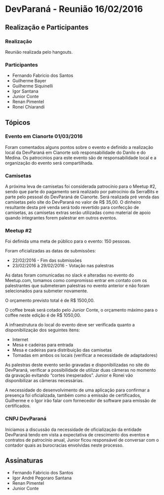 # DevParaná - Reunião 16/02/2016

## Realização e Participantes
### Realização
Reunião realizada pelo hangouts.

### Participantes
- Fernando Fabricio dos Santos
- Guilherme Bayer
- Guilherme Siquinelli
- Igor Santana
- Junior Conte
- Renan Pimentel
- Ronei Chiarandi

## Tópicos
### Evento em Cianorte 01/03/2016
Foram comentados alguns pontos sobre o evento e definido a realização local da DevParaná em Cianorte sob responsabilidade do Danilo e do Medina.
    Os patrocinios para este evento são de responsabilidade local e a organização do evento será compartilhada.

### Camisetas
A próxima leva de camisetas foi considerada patrocínio para o Meetup #2, sendo que parte do pagamento será realizado por patrocínio da SerraBits e parte pelo pessoal do DevParaná de Cianorte.
    Será realizada pré venda das camisetas pelo site do DevParaná no valor de R$ 35,00. O dinheiro resultante desta pré venda será todo revertido para confecção de camisetas, as camisetas extras serão utilizadas como material de apoio quando integrantes forem palestrar em outros eventos.

### Meetup #2
Foi definida uma meta de público para o evento: 150 pessoas.

Foram oficializadas as datas de submissões:
- 22/02/2016 - Fim das submissões
- 23/02/2016 à 29/02/2016 - Votação nas palestras

As datas foram comunicadas no slack e alteradas no evento do Meetup.com, tomamos como compromisso entrar em contato com os palestrantes que submeteram palestras no evento anterior e não foram selecionados para submeter novamente.

O orçamento previsto total é de R$ 1500,00.

O coffee break será cotado pelo Junior Conte, o orçamento máximo para o coffee neste edição é de R$ 1050,00.

A infraestrutura do local do evento deve ser verificada quanto a disponibilização dos seguintes itens:
- Internet
- Mesa e cadeiras para entrada
- Mesa e cadeiras para distribuição das camisetas
- Tomadas em ambos os locais (verificar a necessidade de adaptadores)

As palestras deste evento serão gravadas e disponibilizadas no site do DevParaná, verificar a possibilidade de utilizar duas câmeras no momento da gravação evitando “cortes inesperados”. Junior e Ronei vão disponibilizar as câmeras necessárias.

A necessidade do desenvolvimento de uma aplicação para confirmar a presença foi oficializada, também como a emissão de certificados, Guilherme e o Igor irão falar com fornecedor de software para emissão de certificados.

### CNPJ DevParaná
Iniciamos a discussão da necessidade de oficialização da entidade DevParaná tendo em vista a expectativa de crescimento dos eventos e contratos de patrocínio anual, Junior ficou responsável de conversar com o contador quais as burocracias envolvidas neste processo.

## Assinaturas
- Fernando Fabricio dos Santos
- Igor André Pegoraro Santana
- Renan Pimentel
- Junior Conte
